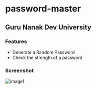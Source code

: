 # password-master

## Guru Nanak Dev University

### Features

* Generate a Random Password
* Check the strength of a password

### Screenshot

![image1](https://user-images.githubusercontent.com/63737630/215344194-0a41c4b9-79ef-4743-b21c-7a247f456cba.png)
